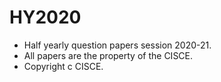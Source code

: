 # HY2020
- Half yearly question papers session 2020-21.
- All papers are the property of the CISCE.
- Copyright c CISCE.
